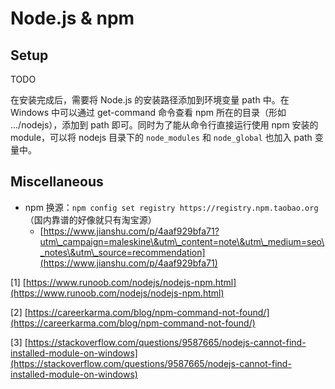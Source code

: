 # Node.js & npm

## Setup

TODO

在安装完成后，需要将 Node.js 的安装路径添加到环境变量 path 中。在 Windows 中可以通过 get-command 命令查看  npm 所在的目录（形如 .../nodejs），添加到 path 即可。同时为了能从命令行直接运行使用 npm 安装的 module，可以将 nodejs 目录下的 `node_modules`  和 `node_global` 也加入 path 变量中。

## Miscellaneous

* npm 换源：`npm config set registry https://registry.npm.taobao.org` （国内靠谱的好像就只有淘宝源）
  * [https://www.jianshu.com/p/4aaf929bfa71?utm\_campaign=maleskine\&utm\_content=note\&utm\_medium=seo\_notes\&utm\_source=recommendation](https://www.jianshu.com/p/4aaf929bfa71)

\[1] [https://www.runoob.com/nodejs/nodejs-npm.html](https://www.runoob.com/nodejs/nodejs-npm.html)

\[2] [https://careerkarma.com/blog/npm-command-not-found/](https://careerkarma.com/blog/npm-command-not-found/)

\[3] [https://stackoverflow.com/questions/9587665/nodejs-cannot-find-installed-module-on-windows](https://stackoverflow.com/questions/9587665/nodejs-cannot-find-installed-module-on-windows)
